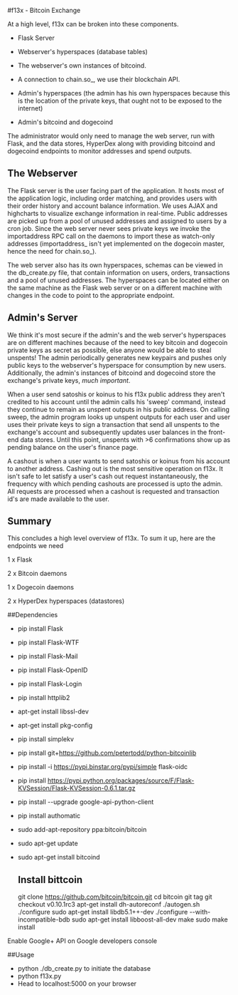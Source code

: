 #f13x - Bitcoin Exchange

At a high level, f13x can be broken into these components.

+ Flask Server
+ Webserver's hyperspaces (database tables)
+ The webserver's own instances of bitcoind.
+ A connection to chain.so_, we use their blockchain API.

+ Admin's hyperspaces (the admin has his own hyperspaces because this is the location of the private keys, that ought not to be exposed to the internet)
+ Admin's bitcoind and dogecoind

The administrator would only need to manage the web server, run with Flask, and the data stores, HyperDex along with providing bitcoind and dogecoind endpoints to monitor addresses and spend outputs.

The Webserver
-------------
The Flask server is the user facing part of the application. It hosts most of the application logic, including order matching, and provides users with their order history and account balance information. We uses AJAX and highcharts to visualize exchange information in real-time. Public addresses are picked up from a pool of unused addresses and assigned to users by a cron job. Since the web server never sees private keys we invoke the importaddress RPC call on the daemons to import these as watch-only addresses (importaddress_ isn't yet implemented on the dogecoin master, hence the need for chain.so_).

The web server also has its own hyperspaces, schemas can be viewed in the db_create.py file, that contain information on users, orders, transactions and a pool of unused addresses. The hyperspaces can be located either on the same machine as the Flask web server or on a different machine with changes in the code to point to the appropriate endpoint.

Admin's Server
--------------
We think it's most secure if the admin's and the web server's hyperspaces are on different machines because of the need to key bitcoin and dogecoin private keys as secret as possible, else anyone would be able to steal unspents! The admin periodically generates new keypairs and pushes only public keys to the webserver's hyperspace for consumption by new users. Additionally, the admin's instances of bitcoind and dogecoind store the exchange's private keys, *much important*.

When a user send satoshis or koinus to his f13x public address they aren't credited to his account until the admin calls his 'sweep' command, instead they continue to remain as unspent outputs in his public address. On calling sweep, the admin program looks up unspent outputs for each user and user uses their private keys to sign a transaction that send all unspents to the exchange's account and subsequently updates user balances in the front-end data stores. Until this point, unspents with >6 confirmations show up as pending balance on the user's finance page.

A cashout is when a user wants to send satoshis or koinus from his account to another address. Cashing out is the most sensitive operation on f13x. It isn't safe to let satisfy a user's cash out request instantaneously, the frequency with which pending cashouts are processed is upto the admin. All requests are processed when a cashout is requested and transaction id's are made available to the user.

Summary
-------
This concludes a high level overview of f13x. To sum it up, here are the endpoints we need

1 x Flask

2 x Bitcoin daemons

1 x Dogecoin daemons

2 x HyperDex hyperspaces (datastores) 

##Dependencies
- pip install Flask
- pip install Flask-WTF
- pip install Flask-Mail
- pip install Flask-OpenID
- pip install Flask-Login
- pip install httplib2
- apt-get install libssl-dev
- apt-get install pkg-config
- pip install simplekv
- pip install git+https://github.com/petertodd/python-bitcoinlib
- pip install -i https://pypi.binstar.org/pypi/simple flask-oidc
- pip install https://pypi.python.org/packages/source/F/Flask-KVSession/Flask-KVSession-0.6.1.tar.gz
- pip install --upgrade google-api-python-client
- pip install authomatic

- sudo add-apt-repository ppa:bitcoin/bitcoin
- sudo apt-get update
- sudo apt-get install bitcoind

    ## Install bittcoin
    git clone https://github.com/bitcoin/bitcoin.git
    cd bitcoin
    git tag
    git checkout v0.10.1rc3
    apt-get install dh-autoreconf
    ./autogen.sh
    ./configure
    sudo apt-get install libdb5.1++-dev
    ./configure --with-incompatible-bdb
    sudo apt-get install libboost-all-dev
    make
    sudo make install

Enable Google+ API on Google developers console

##Usage
- python ./db_create.py to initiate the database
- python f13x.py
- Head to localhost:5000 on your browser
